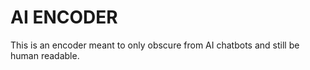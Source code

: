 # AI ENCODER
This is an encoder meant to only obscure from AI chatbots and still be human readable. 